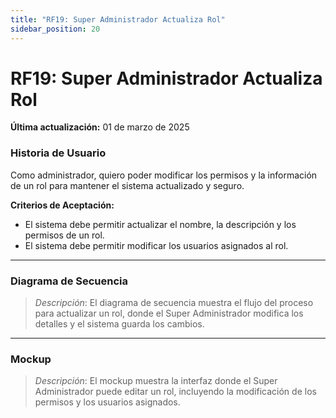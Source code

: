 ```yaml
---
title: "RF19: Super Administrador Actualiza Rol"  
sidebar_position: 20
---
```


# RF19: Super Administrador Actualiza Rol

**Última actualización:** 01 de marzo de 2025

### Historia de Usuario

Como administrador, quiero poder modificar los permisos y la información de un rol para mantener el sistema actualizado y seguro.

  **Criterios de Aceptación:**
  - El sistema debe permitir actualizar el nombre, la descripción y los permisos de un rol.
  - El sistema debe permitir modificar los usuarios asignados al rol.

---

### Diagrama de Secuencia

> *Descripción*: El diagrama de secuencia muestra el flujo del proceso para actualizar un rol, donde el Super Administrador modifica los detalles y el sistema guarda los cambios.

---

### Mockup

> *Descripción*: El mockup muestra la interfaz donde el Super Administrador puede editar un rol, incluyendo la modificación de los permisos y los usuarios asignados.
